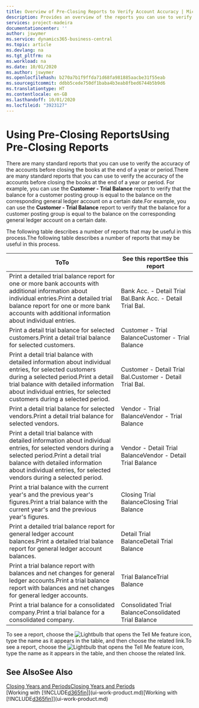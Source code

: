```yaml
---
title: Overview of Pre-Closing Reports to Verify Account Accuracy | Microsoft Docs
description: Provides an overview of the reports you can use to verify the accuracy of accounts before closing the books at the end of a year or period.
services: project-madeira
documentationcenter: ''
author: jswymer
ms.service: dynamics365-business-central
ms.topic: article
ms.devlang: na
ms.tgt_pltfrm: na
ms.workload: na
ms.date: 10/01/2020
ms.author: jswymer
ms.openlocfilehash: b270a7b1f9ffda71d68fa981885aacbe31f55eab
ms.sourcegitcommit: ddbb5cede750df1baba4b3eab8fbed6744b5b9d6
ms.translationtype: HT
ms.contentlocale: en-GB
ms.lasthandoff: 10/01/2020
ms.locfileid: "3923127"
---
```

# <a name="using-pre-closing-reports"></a><span data-ttu-id="5417b-103">Using Pre-Closing Reports</span><span class="sxs-lookup"><span data-stu-id="5417b-103">Using Pre-Closing Reports</span></span>
<span data-ttu-id="5417b-104">There are many standard reports that you can use to verify the accuracy of the accounts before closing the books at the end of a year or period.</span><span class="sxs-lookup"><span data-stu-id="5417b-104">There are many standard reports that you can use to verify the accuracy of the accounts before closing the books at the end of a year or period.</span></span> <span data-ttu-id="5417b-105">For example, you can use the **Customer - Trial Balance** report to verify that the balance for a customer posting group is equal to the balance on the corresponding general ledger account on a certain date.</span><span class="sxs-lookup"><span data-stu-id="5417b-105">For example, you can use the **Customer - Trial Balance** report to verify that the balance for a customer posting group is equal to the balance on the corresponding general ledger account on a certain date.</span></span>

<span data-ttu-id="5417b-106">The following table describes a number of reports that may be useful in this process.</span><span class="sxs-lookup"><span data-stu-id="5417b-106">The following table describes a number of reports that may be useful in this process.</span></span>

| <span data-ttu-id="5417b-107">To</span><span class="sxs-lookup"><span data-stu-id="5417b-107">To</span></span> | <span data-ttu-id="5417b-108">See this report</span><span class="sxs-lookup"><span data-stu-id="5417b-108">See this report</span></span> |
| --- | --- |
| <span data-ttu-id="5417b-109">Print a detailed trial balance report for one or more bank accounts with additional information about individual entries.</span><span class="sxs-lookup"><span data-stu-id="5417b-109">Print a detailed trial balance report for one or more bank accounts with additional information about individual entries.</span></span> |<span data-ttu-id="5417b-110">Bank Acc. - Detail Trial Bal.</span><span class="sxs-lookup"><span data-stu-id="5417b-110">Bank Acc. - Detail Trial Bal.</span></span> |
| <span data-ttu-id="5417b-111">Print a detail trial balance for selected customers.</span><span class="sxs-lookup"><span data-stu-id="5417b-111">Print a detail trial balance for selected customers.</span></span> |<span data-ttu-id="5417b-112">Customer - Trial Balance</span><span class="sxs-lookup"><span data-stu-id="5417b-112">Customer - Trial Balance</span></span> |
| <span data-ttu-id="5417b-113">Print a detail trial balance with detailed information about individual entries, for selected customers during a selected period.</span><span class="sxs-lookup"><span data-stu-id="5417b-113">Print a detail trial balance with detailed information about individual entries, for selected customers during a selected period.</span></span> |<span data-ttu-id="5417b-114">Customer - Detail Trial Bal.</span><span class="sxs-lookup"><span data-stu-id="5417b-114">Customer - Detail Trial Bal.</span></span> |
| <span data-ttu-id="5417b-115">Print a detail trial balance for selected vendors.</span><span class="sxs-lookup"><span data-stu-id="5417b-115">Print a detail trial balance for selected vendors.</span></span> |<span data-ttu-id="5417b-116">Vendor - Trial Balance</span><span class="sxs-lookup"><span data-stu-id="5417b-116">Vendor - Trial Balance</span></span> |
| <span data-ttu-id="5417b-117">Print a detail trial balance with detailed information about individual entries, for selected vendors during a selected period.</span><span class="sxs-lookup"><span data-stu-id="5417b-117">Print a detail trial balance with detailed information about individual entries, for selected vendors during a selected period.</span></span> |<span data-ttu-id="5417b-118">Vendor - Detail Trial Balance</span><span class="sxs-lookup"><span data-stu-id="5417b-118">Vendor - Detail Trial Balance</span></span> |
| <span data-ttu-id="5417b-119">Print a trial balance with the current year's and the previous year's figures.</span><span class="sxs-lookup"><span data-stu-id="5417b-119">Print a trial balance with the current year's and the previous year's figures.</span></span> |<span data-ttu-id="5417b-120">Closing Trial Balance</span><span class="sxs-lookup"><span data-stu-id="5417b-120">Closing Trial Balance</span></span> |
| <span data-ttu-id="5417b-121">Print a detailed trial balance report for general ledger account balances.</span><span class="sxs-lookup"><span data-stu-id="5417b-121">Print a detailed trial balance report for general ledger account balances.</span></span> |<span data-ttu-id="5417b-122">Detail Trial Balance</span><span class="sxs-lookup"><span data-stu-id="5417b-122">Detail Trial Balance</span></span> |
| <span data-ttu-id="5417b-123">Print a trial balance report with balances and net changes for general ledger accounts.</span><span class="sxs-lookup"><span data-stu-id="5417b-123">Print a trial balance report with balances and net changes for general ledger accounts.</span></span> |<span data-ttu-id="5417b-124">Trial Balance</span><span class="sxs-lookup"><span data-stu-id="5417b-124">Trial Balance</span></span> |
| <span data-ttu-id="5417b-125">Print a trial balance for a consolidated company.</span><span class="sxs-lookup"><span data-stu-id="5417b-125">Print a trial balance for a consolidated company.</span></span> |<span data-ttu-id="5417b-126">Consolidated Trial Balance</span><span class="sxs-lookup"><span data-stu-id="5417b-126">Consolidated Trial Balance</span></span> |

<span data-ttu-id="5417b-127">To see a report, choose the ![Lightbulb that opens the Tell Me feature](media/ui-search/search_small.png "Tell me what you want to do") icon, type the name as it appears in the table, and then choose the related link.</span><span class="sxs-lookup"><span data-stu-id="5417b-127">To see a report, choose the ![Lightbulb that opens the Tell Me feature](media/ui-search/search_small.png "Tell me what you want to do") icon, type the name as it appears in the table, and then choose the related link.</span></span>

## <a name="see-also"></a><span data-ttu-id="5417b-128">See Also</span><span class="sxs-lookup"><span data-stu-id="5417b-128">See Also</span></span>
[<span data-ttu-id="5417b-129">Closing Years and Periods</span><span class="sxs-lookup"><span data-stu-id="5417b-129">Closing Years and Periods</span></span>](year-close-years-periods.md)  
<span data-ttu-id="5417b-130">[Working with [!INCLUDE[d365fin](includes/d365fin_md.md)]](ui-work-product.md)</span><span class="sxs-lookup"><span data-stu-id="5417b-130">[Working with [!INCLUDE[d365fin](includes/d365fin_md.md)]](ui-work-product.md)</span></span>


